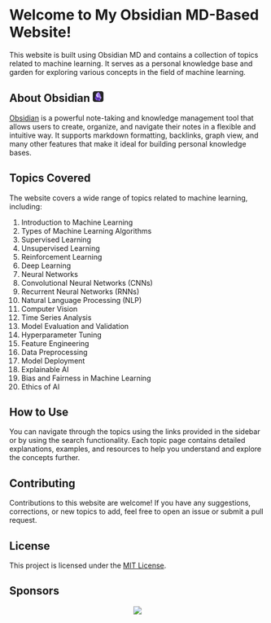 # Welcome to My Obsidian MD-Based Website!


This website is built using Obsidian MD and contains a collection of topics related to machine learning. It serves as a personal knowledge base and garden for exploring various concepts in the field of machine learning.

## About Obsidian <img src = "https://raw.githubusercontent.com/gaggioaxel/MyKnowledgeGraph/v4/quartz/static/obsidian.svg" style="width: auto; height: 1em;" />

[Obsidian](https://obsidian.md/) is a powerful note-taking and knowledge management tool that allows users to create, organize, and navigate their notes in a flexible and intuitive way. It supports markdown formatting, backlinks, graph view, and many other features that make it ideal for building personal knowledge bases.

## Topics Covered

The website covers a wide range of topics related to machine learning, including:

1. Introduction to Machine Learning
2. Types of Machine Learning Algorithms
3. Supervised Learning
4. Unsupervised Learning
5. Reinforcement Learning
6. Deep Learning
7. Neural Networks
8. Convolutional Neural Networks (CNNs)
9. Recurrent Neural Networks (RNNs)
10. Natural Language Processing (NLP)
11. Computer Vision
12. Time Series Analysis
13. Model Evaluation and Validation
14. Hyperparameter Tuning
15. Feature Engineering
16. Data Preprocessing
17. Model Deployment
18. Explainable AI
19. Bias and Fairness in Machine Learning
20. Ethics of AI

## How to Use

You can navigate through the topics using the links provided in the sidebar or by using the search functionality. Each topic page contains detailed explanations, examples, and resources to help you understand and explore the concepts further.

## Contributing

Contributions to this website are welcome! If you have any suggestions, corrections, or new topics to add, feel free to open an issue or submit a pull request.

## License

This project is licensed under the [MIT License](LICENSE).



## Sponsors

<p align="center">
  <a href="https://github.com/sponsors/jackyzha0">
    <img src="https://cdn.jsdelivr.net/gh/jackyzha0/jackyzha0/sponsorkit/sponsors.svg" />
  </a>
</p>
